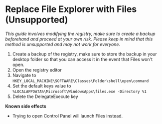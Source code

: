 # Replace File Explorer with Files (Unsupported)

*This guide involves modifying the registry, make sure to create a backup beforehand and proceed at your own risk. Please keep in mind that this method is unsupported and may not work for everyone.*

1. Create a backup of the registry, make sure to store the backup in your desktop folder so that you can access it in the event that Files won't open.
2. Open the registry editor
3. Navigate to `HKEY_LOCAL_MACHINE\SOFTWARE\Classes\Folder\shell\open\command`
4. Set the default keys value to `%LOCALAPPDATA%\Microsoft\WindowsApps\files.exe -Directory %1` 
5. Delete the DelegateExecute key

**Known side effects**
- Trying to open Control Panel will launch Files instead.